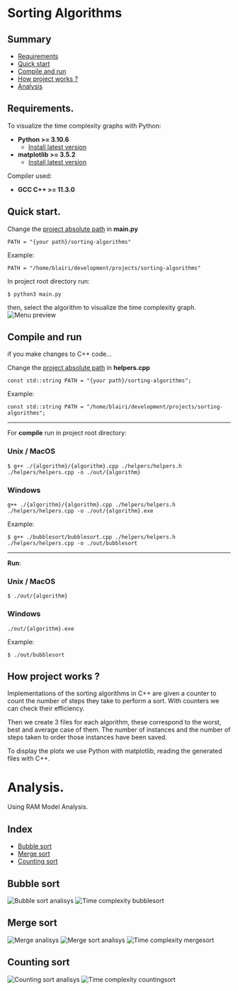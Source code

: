# Sorting Algorithms

## Summary
- [Requirements](#requirements)
- [Quick start](#quickstart)
- [Compile and run](#compileandrun)
- [How project works ?](#projectworks)
- [Analysis](#analysis)

## Requirements. <a name="requirements"></a>
To visualize the time complexity graphs with Python:
- **Python >= 3.10.6**
    - [Install latest version](https://www.python.org/downloads/)
- **matplotlib >= 3.5.2**
    - [Install latest version](https://matplotlib.org/stable/users/getting_started/)

Compiler used:
- **GCC C++ >= 11.3.0**


## Quick start. <a name="quickstart"></a>

Change the [project absolute path](https://github.com/Blairi/sorting-algorithms/blob/main/main.py#L3) in **main.py**

```
PATH = "{your path}/sorting-algorithms"
```
Example:
```
PATH = "/home/blairi/development/projects/sorting-algorithms"
```

In project root directory run:
```
$ python3 main.py
```

then, select the algorithm to visualize the time complexity graph.
![Menu preview](./preview/menu.png)

## Compile and run <a name="compileandrun"></a>

if you make changes to C++ code...

Change the [project absolute path](https://github.com/Blairi/sorting-algorithms/blob/main/helpers/helpers.cpp#L6) in **helpers.cpp**

```
const std::string PATH = "{your path}/sorting-algorithms";
```
Example:
```
const std::string PATH = "/home/blairi/development/projects/sorting-algorithms";
```
<hr />

For **compile** run in project root directory:
### Unix / MacOS
```
$ g++ ./{algorithm}/{algorithm}.cpp ./helpers/helpers.h ./helpers/helpers.cpp -o ./out/{algorithm}
```
### Windows
```
g++ ./{algorithm}/{algorithm}.cpp ./helpers/helpers.h ./helpers/helpers.cpp -o ./out/{algorithm}.exe
```

Example:
```
$ g++ ./bubblesort/bubblesort.cpp ./helpers/helpers.h ./helpers/helpers.cpp -o ./out/bubblesort
```
<hr />

**Run**:
### Unix / MacOS
```
$ ./out/{algorithm}
```
### Windows
```
./out/{algorithm}.exe
```

Example:
```
$ ./out/bubblesort
```
## How project works ? <a name="projectworks"></a>
Implementations of the sorting algorithms in C++ are given a counter to count the number of steps they take to perform a sort. With counters we can check their efficiency.

Then we create 3 files for each algorithm, these correspond to the worst, best and average case of them. The number of instances and the number of steps taken to order those instances have been saved.

To display the plots we use Python with matplotlib, reading the generated files with C++.

# Analysis. <a name="analysis"></a>
Using RAM Model Analysis.
## Index
- [Bubble sort](#bubblesort)
- [Merge sort](#mergesort)
- [Counting sort](#countingsort)
## Bubble sort <a name="bubblesort"></a>
![Bubble sort analisys](./analysis/bubblesort.png)
![Time complexity bubblesort](./graphs/bubblesort_graph.png)
## Merge sort <a name="mergesort"></a>
![Merge analisys](./analysis/mergesort1.png)
![Merge sort analisys](./analysis/mergesort2.png)
![Time complexity mergesort](./graphs/mergesort_graph.png)
## Counting sort <a name="countingsort"></a>
![Counting sort analisys](./analysis/countingsort.png)
![Time complexity countingsort](./graphs/countingsort_graph.png)